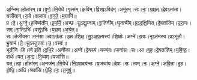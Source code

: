 

  
अ॒ग्निम्।होता॑रम्।प्र।वृ॒णे॒।मि॒येधे॑।गृत्स॑म्।क॒विम्।वि॒श्व॒ऽविद॑म्।अमू॑रम्।सः।नः॒।य॒क्ष॒त्।दे॒वऽता॑ता।यजी॑यान्।रा॒ये।वाजा॑य।व॒न॒ते॒।म॒घानि॑॥  
प्र।ते॒।अ॒ग्ने॒।ह॒विष्म॑तीम्।इ॒य॒र्मि॒।अच्छ॑।सु॒ऽद्यु॒म्नाम्।रा॒तिनी॑म्।घृ॒ताची॑म्।प्र॒ऽद॒क्षि॒णित्।दे॒वता॑तिम्।उ॒रा॒णः।सम्।रा॒तिऽभिः॑।वसु॑ऽभिः।य॒ज्ञम्।अ॒श्रे॒त्॥  
सः।तेजी॑यसा।मन॑सा।त्वाऽऊ॑तः।उ॒त।शि॒क्ष॒।सु॒ऽअ॒प॒त्यस्य॑।शि॒क्षोः।अग्ने॑।रा॒यः।नृऽत॑मस्य।प्रऽभू॑तौ।भू॒याम॑।ते॒।सु॒ऽस्तु॒तयः॑।च॒।वस्वः॑॥  
भूती॑नि।हि।त्वे इति॑।द॒धि॒रे।अनी॑का।अग्ने॑।दे॒वस्य॑।यज्य॑वः।जना॑सः।सः।आ।व॒ह॒।दे॒वता॑तिम्।य॒वि॒ष्ठ॒।शर्धः॑।यत्।अ॒द्य।दि॒व्यम्।यजा॑सि॥  
यत्।त्वा॒।होता॑रम्।अ॒नज॑न्।मि॒येधे॑।नि॒ऽषा॒दय॑न्तः।य॒जथा॑य।दे॒वाः।सः।त्वम्।नः॒।अ॒ग्ने॒।अ॒वि॒ता।इ॒ह।बो॒धि॒।अधि॑।श्रवां॑सि।धे॒हि॒।नः॒।त॒नूषु॑॥  
